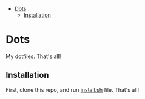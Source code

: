 - [Dots](#Dots)
    - [Installation](#Installation)

# Dots

My dotfiles. That's all!

## Installation

First, clone this repo, and run [install.sh](./install.sh) file. That's all!
